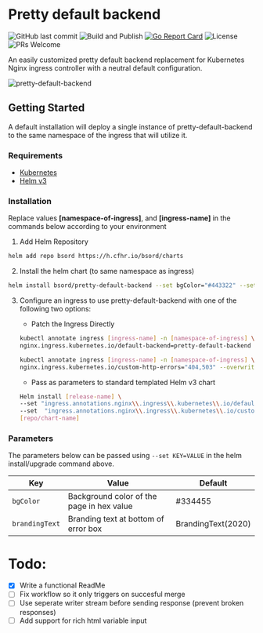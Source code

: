 # Pretty default backend
![GitHub last commit](https://img.shields.io/github/last-commit/bsord/pretty-default-backend.svg)
![Build and Publish](https://github.com/bsord/pretty-default-backend/workflows/Build%20and%20Publish/badge.svg)
[![Go Report Card](https://goreportcard.com/badge/github.com/bsord/pretty-default-backend)](https://goreportcard.com/report/github.com/bsord/pretty-default-backend)
![License](https://img.shields.io/github/license/bsord/pretty-default-backend.svg?style=flat)
![PRs Welcome](https://img.shields.io/badge/PRs-welcome-green.svg)

An easily customized pretty default backend replacement for Kubernetes Nginx ingress controller with a neutral default configuration.

![pretty-default-backend](https://raw.githubusercontent.com/bsord/pretty-default-backend/master/cover.png)

## Getting Started
A default installation will deploy a single instance of pretty-default-backend to the same namespace of the ingress that will utilize it.

### Requirements
* [Kubernetes](https://microk8s.io/docs)
* [Helm v3](https://helm.sh/docs/intro/install/)

### Installation
Replace values **[namespace-of-ingress]**, and **[ingress-name]** in the commands below according to your environment
1. Add Helm Repository
```sh
helm add repo bsord https://h.cfhr.io/bsord/charts
```
2. Install the helm chart (to same namespace as ingress)
```sh
helm install bsord/pretty-default-backend --set bgColor="#443322" --set brandingText="YourBrandingText" bsord/pretty-default-backend -n [namespace-of-ingress]
```
3. Configure an ingress to use pretty-default-backend with one of the following two options:

    * Patch the Ingress Directly
    ```sh
    kubectl annotate ingress [ingress-name] -n [namespace-of-ingress] \
    nginx.ingress.kubernetes.io/default-backend=pretty-default-backend --overwrite
    
    kubectl annotate ingress [ingress-name] -n [namespace-of-ingress] \
    nginx.ingress.kubernetes.io/custom-http-errors="404,503" --overwrite
    ```
    * Pass as parameters to standard templated Helm v3 chart
    ```sh
    Helm install [release-name] \
    --set "ingress.annotations.nginx\\.ingress\\.kubernetes\\.io/default-backend=pretty-default-backend" \
    --set  "ingress.annotations.nginx\\.ingress\\.kubernetes\\.io/custom-http-errors=404\\,503\\,501" \
    [repo/chart-name]
    ```

### Parameters
The parameters below can be passed using `--set KEY=VALUE` in the helm install/upgrade command above.

| Key | Value | Default |
| ------------- | ------------- | ------------- |
| `bgColor` | Background color of the page in hex value | #334455 |
| `brandingText` | Branding text at bottom of error box | BrandingText(2020) |

# Todo:
- [x] Write a functional ReadMe
- [ ] Fix workflow so it only triggers on succesful merge
- [ ] Use seperate writer stream before sending response (prevent broken responses)
- [ ] Add support for rich html variable input
